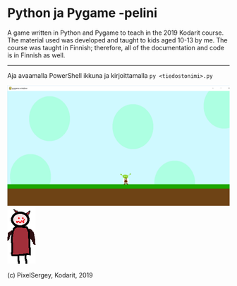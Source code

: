 # Python ja Pygame -pelini

A game written in Python and Pygame to teach in the 2019 Kodarit course.
The material used was developed and taught to kids aged 10-13 by me.
The course was taught in Finnish; therefore, all of the documentation and code is in Finnish as well.

-----

Aja avaamalla PowerShell ikkuna ja kirjoittamalla `py <tiedostonimi>.py`

![kuvani](kuvakaappaus.png)
![pelaaja](pelaaja.png)


(c) PixelSergey, Kodarit, 2019
